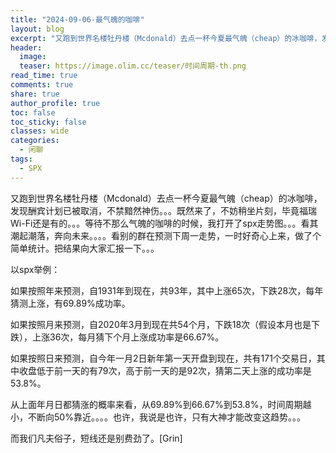 ```yaml
---
title: "2024-09-06-最气魄的咖啡"
layout: blog
excerpt: "又跑到世界名楼牡丹楼（Mcdonald）去点一杯今夏最气魄（cheap）的冰咖啡，发现酬宾计划已被取消，不禁黯然神伤。。。既然来了，不妨稍坐片刻，毕竟福瑞Wi-Fi还是有的。"
header:
  image: 
  teaser: https://image.olim.cc/teaser/时间周期-th.png
read_time: true
comments: true
share: true
author_profile: true
toc: false
toc_sticky: false
classes: wide
categories:
  - 闲聊
tags:
  - SPX
---
```


又跑到世界名楼牡丹楼（Mcdonald）去点一杯今夏最气魄（cheap）的冰咖啡，发现酬宾计划已被取消，不禁黯然神伤。。。既然来了，不妨稍坐片刻，毕竟福瑞Wi-Fi还是有的。。。等待不那么气魄的咖啡的时候，我打开了spx走势图。。。看其潮起潮落，奔向未来。。。。看别的群在预测下周一走势，一时好奇心上来，做了个简单统计。把结果向大家汇报一下。。。

以spx举例：

如果按照年来预测，自1931年到现在，共93年，其中上涨65次，下跌28次，每年猜测上涨，有69.89%成功率。

如果按照月来预测，自2020年3月到现在共54个月，下跌18次（假设本月也是下跌），上涨36次，每月猜下个月上涨成功率是66.67%。

如果按照日来预测，自今年一月2日新年第一天开盘到现在，共有171个交易日，其中收盘低于前一天的有79次，高于前一天的是92次，猜第二天上涨的成功率是53.8%。

从上面年月日都猜涨的概率来看，从69.89%到66.67%到53.8%，时间周期越小，不断向50%靠近。。。。也许，我说是也许，只有大神才能改变这趋势。。。

而我们凡夫俗子，短线还是别费劲了。[Grin]

